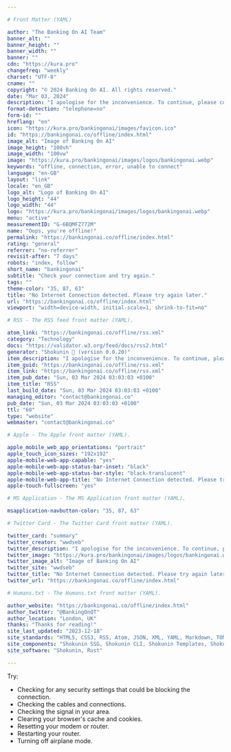 ```yaml
---

# Front Matter (YAML)

author: "The Banking On AI Team"
banner_alt: ""
banner_height: ""
banner_width: ""
banner: ""
cdn: "https://kura.pro"
changefreq: "weekly"
charset: "UTF-8"
cname: ""
copyright: "© 2024 Banking On AI. All rights reserved."
date: "Mar 03, 2024"
description: "I apologise for the inconvenience. To continue, please connect to a Wi-Fi network or enable cellular data"
format-detection: "telephone=no"
form-id: ""
hreflang: "en"
icon: "https://kura.pro/bankingonai/images/favicon.ico"
id: "https://bankingonai.co/offline/index.html"
image_alt: "Image of Banking On AI"
image_height: "100vh"
image_width: "100vw"
image: "https://kura.pro/bankingonai/images/logos/bankingonai.webp"
keywords: "offline, connection, error, unable to connect"
language: "en-GB"
layout: "link"
locale: "en_GB"
logo_alt: "Logo of Banking On AI"
logo_height: "44"
logo_width: "44"
logo: "https://kura.pro/bankingonai/images/logos/bankingonai.webp"
menu: "active"
measurementID: "G-6BQMFZ772M"
name: "Oops, you're offline!"
permalink: "https://bankingonai.co/offline/index.html"
rating: "general"
referrer: "no-referrer"
revisit-after: "7 days"
robots: "index, follow"
short_name: "bankingonai"
subtitle: "Check your connection and try again."
tags: ""
theme-color: "35, 87, 63"
title: "No Internet Connection detected. Please try again later."
url: "https://bankingonai.co/offline/index.html"
viewport: "width=device-width, initial-scale=1, shrink-to-fit=no"

# RSS - The RSS feed front matter (YAML).

atom_link: "https://bankingonai.co/offline/rss.xml"
category: "Technology"
docs: "https://validator.w3.org/feed/docs/rss2.html"
generator: "Shokunin 🦀 (version 0.0.20)"
item_description: "I apologise for the inconvenience. To continue, please connect to a Wi-Fi network or enable cellular data"
item_guid: "https://bankingonai.co/offline/rss.xml"
item_link: "https://bankingonai.co/offline/rss.xml"
item_pub_date: "Sun, 03 Mar 2024 03:03:03 +0100"
item_title: "RSS"
last_build_date: "Sun, 03 Mar 2024 03:03:03 +0100"
managing_editor: "contact@bankingonai.co"
pub_date: "Sun, 03 Mar 2024 03:03:03 +0100"
ttl: "60"
type: "website"
webmaster: "contact@bankingonai.co"

# Apple - The Apple front matter (YAML).

apple_mobile_web_app_orientations: "portrait"
apple_touch_icon_sizes: "192x192"
apple-mobile-web-app-capable: "yes"
apple-mobile-web-app-status-bar-inset: "black"
apple-mobile-web-app-status-bar-style: "black-translucent"
apple-mobile-web-app-title: "No Internet Connection detected. Please try again later."
apple-touch-fullscreen: "yes"

# MS Application - The MS Application front matter (YAML).

msapplication-navbutton-color: "35, 87, 63"

# Twitter Card - The Twitter Card front matter (YAML).

twitter_card: "summary"
twitter_creator: "wwdseb"
twitter_description: "I apologise for the inconvenience. To continue, please connect to a Wi-Fi network or enable cellular data"
twitter_image: "https://kura.pro/bankingonai/images/logos/bankingonai.webp"
twitter_image_alt: "Image of Banking On AI"
twitter_site: "wwdseb"
twitter_title: "No Internet Connection detected. Please try again later."
twitter_url: "https://bankingonai.co/offline/index.html"

# Humans.txt - The Humans.txt front matter (YAML).

author_website: "https://bankingonai.co/offline/index.html"
author_twitter: "@BankingOnQT"
author_location: "London, UK"
thanks: "Thanks for reading!"
site_last_updated: "2023-12-18"
site_standards: "HTML5, CSS3, RSS, Atom, JSON, XML, YAML, Markdown, TOML"
site_components: "Shokunin SSG, Shokunin CLI, Shokunin Templates, Shokunin Themes, Kaishi SSG, Kaishi CLI, Kaishi Templates, Kaishi Themes"
site_software: "Shokunin, Rust"

---
```


Try:

- Checking for any security settings that could be blocking the connection.
- Checking the cables and connections.
- Checking the signal in your area.
- Clearing your browser's cache and cookies.
- Resetting your modem or router.
- Restarting your router.
- Turning off airplane mode.
